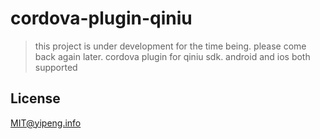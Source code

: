 # cordova-plugin-qiniu
> this project is under development for the time being. please come back again later.
cordova plugin for qiniu sdk. android and ios both supported

## License
MIT@yipeng.info
